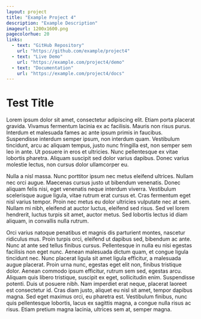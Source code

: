 ```yaml
---
layout: project
title: "Example Project 4"
description: "Example Description"
imageurl: 1200x1600.png
pagecolorhue: 20
links:
  - text: "GitHub Repository"
    url: "https://github.com/example/project4"
  - text: "Live Demo"
    url: "https://example.com/project4/demo"
  - text: "Documentation"
    url: "https://example.com/project4/docs"
---
```


# Test Title

Lorem ipsum dolor sit amet, consectetur adipiscing elit. Etiam porta placerat gravida. Vivamus fermentum lacinia ex ac facilisis. Mauris non risus purus. Interdum et malesuada fames ac ante ipsum primis in faucibus. Suspendisse interdum semper ipsum, non interdum quam. Vestibulum tincidunt, arcu ac aliquam tempus, justo nunc fringilla est, non semper sem leo in ante. Ut posuere in eros et ultricies. Nunc pellentesque ex vitae lobortis pharetra. Aliquam suscipit sed dolor varius dapibus. Donec varius molestie lectus, non cursus dolor ullamcorper eu.

Nulla a nisl massa. Nunc porttitor ipsum nec metus eleifend ultrices. Nullam nec orci augue. Maecenas cursus justo ut bibendum venenatis. Donec aliquam felis nisi, eget venenatis neque interdum viverra. Vestibulum scelerisque augue ligula, vitae rutrum erat cursus et. Cras fermentum eget nisl varius tempor. Proin nec metus eu dolor ultricies vulputate nec at sem. Nullam mi nibh, eleifend at auctor luctus, eleifend sed risus. Sed vel lorem hendrerit, luctus turpis sit amet, auctor metus. Sed lobortis lectus id diam aliquam, in convallis nulla rutrum.

Orci varius natoque penatibus et magnis dis parturient montes, nascetur ridiculus mus. Proin turpis orci, eleifend ut dapibus sed, bibendum ac ante. Nunc at ante sed tellus finibus cursus. Pellentesque in nulla eu nisi egestas facilisis non eget nunc. Aenean malesuada dictum quam, et congue ligula tincidunt nec. Nunc placerat ligula sit amet ligula efficitur, a malesuada augue placerat. Proin urna nunc, egestas eget elit non, finibus tristique dolor. Aenean commodo ipsum efficitur, rutrum sem sed, egestas arcu. Aliquam quis libero tristique, suscipit ex eget, sollicitudin enim. Suspendisse potenti. Duis ut posuere nibh. Nam imperdiet erat neque, placerat laoreet est consectetur id. Cras diam justo, aliquet eu nisl sit amet, tempor dapibus magna. Sed eget maximus orci, eu pharetra est. Vestibulum finibus, nunc quis pellentesque lobortis, lacus ex sagittis magna, a congue nulla risus ac risus. Etiam pretium magna lacinia, ultrices sem at, semper magna. 